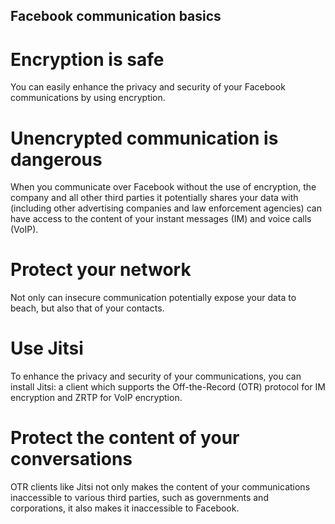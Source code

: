 ## Facebook communication basics

# Encryption is safe
You can easily enhance the privacy and security of your Facebook communications by using encryption.
<br>
# Unencrypted communication is dangerous
When you communicate over Facebook without the use of encryption, the company and all other third parties it potentially shares your data with (including other advertising companies and law enforcement agencies) can have access to the content of your instant messages (IM) and voice calls (VoIP).
<br>
# Protect your network
Not only can insecure communication potentially expose your data to beach, but also that of your contacts.
<br>
# Use Jitsi
To enhance the privacy and security of your communications, you can install Jitsi: a client which supports the Off-the-Record (OTR) protocol for IM encryption and ZRTP for VoIP encryption.
<br>
# Protect the content of your conversations
OTR clients like Jitsi not only makes the content of your communications inaccessible to various third parties, such as governments and corporations, it also makes it inaccessible to Facebook.

